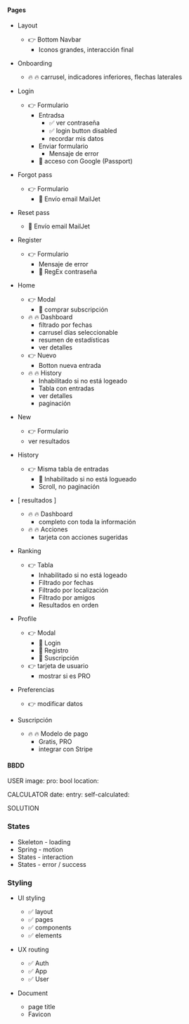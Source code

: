 

#### Pages

- Layout
  - 👉 Bottom Navbar
    - Iconos grandes, interacción final

- Onboarding
  - 🔥 🔥 carrusel, indicadores inferiores, flechas laterales

- Login
  - 👉 Formulario
    - Entradsa
      - ✅ ver contraseña
      - ✅ login button disabled
      - recordar mis datos
    - Enviar formulario
      - Mensaje de error
    - 🎁 acceso con Google (Passport)

- Forgot pass
  - 👉 Formulario
    - 🎁 Envío email MailJet

- Reset pass
    - 🎁 Envío email MailJet

- Register
  - 👉 Formulario
    - Mensaje de error
    - 🎁 RegEx contraseña

- Home
  - 👉 Modal 
    - 🎁 comprar subscripción
  - 🔥 🔥 Dashboard
    - filtrado por fechas
    - carrusel días seleccionable
    - resumen de estadísticas
    - ver detalles
  - 👉 Nuevo
    - Botton nueva entrada 
  - 🔥 🔥 History
    - Inhabilitado si no está logeado
    - Tabla con entradas
    - ver detalles 
    - paginación

- New
  - 👉 Formulario
  - ver resultados

- History
  - 👉 Misma tabla de entradas
    - 🎁 Inhabilitado si no está logueado
    - Scroll, no paginación

- [ resultados ]
  - 🔥 🔥 Dashboard
    - completo con toda la información
  - 🔥 🔥 Acciones
    - tarjeta con acciones sugeridas

- Ranking
  - 👉 Tabla
    - Inhabilitado si no está logeado
    - Filtrado por fechas
    - Filtrado por localización
    - Filtrado por amigos
    - Resultados en orden

- Profile
  - 👉 Modal
    - 🎁 Login
    - 🎁 Registro
    - 🎁 Suscripción
  - 👉 tarjeta de usuario
    - mostrar si es PRO

- Preferencias
  - 👉 modificar datos 

- Suscripción
  - 🔥 🔥 Modelo de pago
    - Gratis, PRO
    - integrar con Stripe



#### BBDD

USER
image:
pro: bool
location: 

CALCULATOR
date:
entry:
self-calculated: 

SOLUTION


### States
- Skeleton - loading
- Spring - motion
- States - interaction 
- States - error / success


### Styling
- UI styling
  - ✅ layout
  - ✅ pages
  - ✅ components
  - ✅ elements

- UX routing
  - ✅ Auth
  - ✅ App
  - ✅ User

- Document
  - page title
  - Favicon

